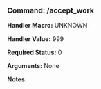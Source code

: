 ### Command: /accept_work

**Handler Macro:** UNKNOWN

**Handler Value:** 999

**Required Status:** 0

**Arguments:**
None

**Notes:**
